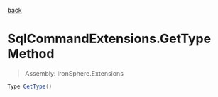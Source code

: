 ﻿

[back](/IronSphere.Extensions/types/SqlCommandExtensions)

# SqlCommandExtensions.GetType Method

> Assembly: IronSphere.Extensions

```csharp
Type GetType()
```



 